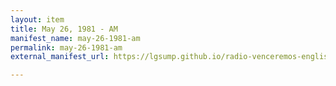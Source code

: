 ```yaml
---
layout: item
title: May 26, 1981 - AM
manifest_name: may-26-1981-am
permalink: may-26-1981-am
external_manifest_url: https://lgsump.github.io/radio-venceremos-english/may-26-1981-am/manifest.json

---
```

<!-- Add an essay or interpretive material below this line,
using HTML or markdown.  Do not modify this file above this line -->
